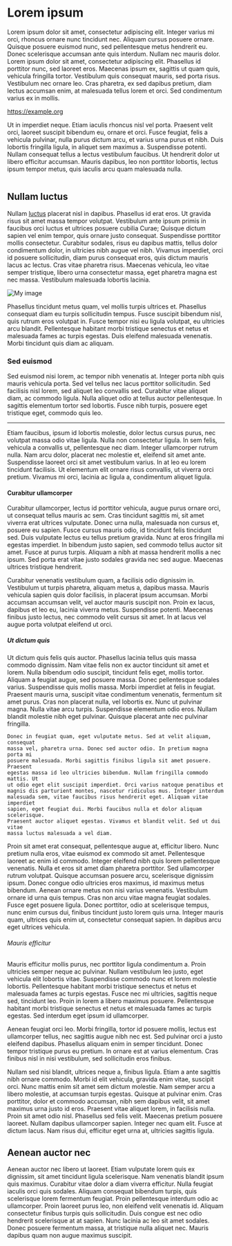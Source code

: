 # Lorem ipsum

Lorem ipsum dolor sit amet, consectetur adipiscing elit. Integer varius mi
orci, rhoncus ornare nunc tincidunt nec. Aliquam cursus posuere ornare.
Quisque posuere euismod nunc, sed pellentesque metus hendrerit eu. Donec
scelerisque accumsan ante quis interdum. Nullam nec mauris dolor. Lorem
ipsum dolor sit amet, consectetur adipiscing elit. Phasellus id porttitor
nunc, sed laoreet eros. Maecenas ipsum ex, sagittis ut quam quis, vehicula
fringilla tortor. Vestibulum quis consequat mauris, sed porta risus.
Vestibulum nec ornare leo. Cras pharetra, ex sed dapibus pretium, diam
lectus accumsan enim, at malesuada tellus lorem et orci. Sed condimentum
varius ex in mollis.

<https://example.org>

Ut in imperdiet neque. Etiam iaculis rhoncus nisl vel porta. Praesent velit
orci, laoreet suscipit bibendum eu, ornare et orci. Fusce feugiat, felis a
vehicula pulvinar, nulla purus dictum arcu, et varius urna purus et nibh.
Duis lobortis fringilla ligula, in aliquet sem maximus a. Suspendisse
potenti. Nullam consequat tellus a lectus vestibulum faucibus. Ut hendrerit
dolor ut libero efficitur accumsan. Mauris dapibus, leo non porttitor
lobortis, lectus ipsum tempor metus, quis iaculis arcu quam malesuada nulla.

```toc
```

## Nullam luctus

Nullam [luctus](http://example.org/luctus) placerat nisl in dapibus.
Phasellus id erat eros. Ut gravida risus sit amet massa tempor volutpat.
Vestibulum ante ipsum primis in faucibus orci luctus et ultrices posuere
cubilia Curae; Quisque dictum sapien vel enim tempor, quis ornare justo
consequat. Suspendisse porttitor mollis consectetur. Curabitur sodales,
risus eu dapibus mattis, tellus dolor condimentum dolor, in ultricies nibh
augue vel nibh. Vivamus imperdiet, orci id posuere sollicitudin, diam purus
consequat eros, quis dictum mauris lacus ac lectus. Cras vitae pharetra
risus. Maecenas vehicula, leo vitae semper tristique, libero urna
consectetur massa, eget pharetra magna est nec massa. Vestibulum malesuada
lobortis lacinia.

![My image](https://example.org/image.png)

Phasellus tincidunt metus quam, vel mollis turpis ultrices et. Phasellus
consequat diam eu turpis sollicitudin tempus. Fusce suscipit bibendum nisl,
quis rutrum eros volutpat in. Fusce tempor nisi eu ligula volutpat, eu
ultricies arcu blandit. Pellentesque habitant morbi tristique senectus et
netus et malesuada fames ac turpis egestas. Duis eleifend malesuada
venenatis. Morbi tincidunt quis diam ac aliquam.

### Sed euismod

Sed euismod nisi lorem, ac tempor nibh venenatis at. Integer porta nibh quis
mauris vehicula porta. Sed vel tellus nec lacus porttitor sollicitudin. Sed
facilisis nisl lorem, sed aliquet leo convallis sed. Curabitur vitae aliquet
diam, ac commodo ligula. Nulla aliquet odio at tellus auctor pellentesque.
In sagittis elementum tortor sed lobortis. Fusce nibh turpis, posuere eget
tristique eget, commodo quis leo.

***

Etiam faucibus, ipsum id lobortis molestie, dolor lectus cursus purus, nec
volutpat massa odio vitae ligula. Nulla non consectetur ligula. In sem
felis, vehicula a convallis ut, pellentesque nec diam. Integer ullamcorper
rutrum nulla. Nam arcu dolor, placerat nec molestie et, eleifend sit amet
ante. Suspendisse laoreet orci sit amet vestibulum varius. In at leo eu
lorem tincidunt facilisis. Ut elementum elit ornare risus convallis, ut
viverra orci pretium. Vivamus mi orci, lacinia ac ligula a, condimentum
aliquet ligula.

#### Curabitur ullamcorper

Curabitur ullamcorper, lectus id porttitor vehicula, augue purus ornare
orci, ut consequat tellus mauris ac sem. Cras tincidunt sagittis mi, sit
amet viverra erat ultrices vulputate. Donec urna nulla, malesuada non cursus
et, posuere eu sapien. Fusce cursus mauris odio, id tincidunt felis
tincidunt sed. Duis vulputate lectus eu tellus pretium gravida. Nunc at eros
fringilla mi egestas imperdiet. In bibendum justo sapien, sed commodo tellus
auctor sit amet. Fusce at purus turpis. Aliquam a nibh at massa hendrerit
mollis a nec ipsum. Sed porta erat vitae justo sodales gravida nec sed
augue. Maecenas ultrices tristique hendrerit.

Curabitur venenatis vestibulum quam, a facilisis odio dignissim in.
Vestibulum ut turpis pharetra, aliquam metus a, dapibus massa. Mauris
vehicula sapien quis dolor facilisis, in placerat ipsum accumsan. Morbi
accumsan accumsan velit, vel auctor mauris suscipit non. Proin ex lacus,
dapibus et leo eu, lacinia viverra metus. Suspendisse potenti. Maecenas
finibus justo lectus, nec commodo velit cursus sit amet. In at lacus vel
augue porta volutpat eleifend ut orci.

##### Ut dictum quis

Ut dictum quis felis quis auctor. Phasellus lacinia tellus quis massa
commodo dignissim. Nam vitae felis non ex auctor tincidunt sit amet et
lorem. Nulla bibendum odio suscipit, tincidunt felis eget, mollis tortor.
Aliquam a feugiat augue, sed posuere massa. Donec pellentesque sodales
varius. Suspendisse quis mollis massa. Morbi imperdiet at felis in feugiat.
Praesent mauris urna, suscipit vitae condimentum venenatis, fermentum sit
amet purus. Cras non placerat nulla, vel lobortis ex. Nunc ut pulvinar
magna. Nulla vitae arcu turpis. Suspendisse elementum odio eros. Nullam
blandit molestie nibh eget pulvinar. Quisque placerat ante nec pulvinar
fringilla.

```
Donec in feugiat quam, eget vulputate metus. Sed at velit aliquam, consequat
massa vel, pharetra urna. Donec sed auctor odio. In pretium magna porta mi
posuere malesuada. Morbi sagittis finibus ligula sit amet posuere. Praesent
egestas massa id leo ultricies bibendum. Nullam fringilla commodo mattis. Ut
ut odio eget elit suscipit imperdiet. Orci varius natoque penatibus et
magnis dis parturient montes, nascetur ridiculus mus. Integer interdum
malesuada sem, vitae faucibus risus hendrerit eget. Aliquam vitae imperdiet
sapien, eget feugiat dui. Morbi faucibus nulla et dolor aliquam scelerisque.
Praesent auctor aliquet egestas. Vivamus et blandit velit. Sed ut dui vitae
massa luctus malesuada a vel diam.
```

Proin sit amet erat consequat, pellentesque augue at, efficitur libero. Nunc
pretium nulla eros, vitae euismod ex commodo sit amet. Pellentesque laoreet
ac enim id commodo. Integer eleifend nibh quis lorem pellentesque venenatis.
Nulla et eros sit amet diam pharetra porttitor. Sed ullamcorper rutrum
volutpat. Quisque accumsan posuere arcu, scelerisque dignissim ipsum. Donec
congue odio ultricies eros maximus, id maximus metus bibendum. Aenean ornare
metus non nisi varius venenatis. Vestibulum ornare id urna quis tempus. Cras
non arcu vitae magna feugiat sodales. Fusce eget posuere ligula. Donec
porttitor, odio at scelerisque tempus, nunc enim cursus dui, finibus
tincidunt justo lorem quis urna. Integer mauris quam, ultrices quis enim ut,
consectetur consequat sapien. In dapibus arcu eget ultrices vehicula.

###### Mauris efficitur

Mauris efficitur mollis purus, nec porttitor ligula condimentum a. Proin
ultricies semper neque ac pulvinar. Nullam vestibulum leo justo, eget
vehicula elit lobortis vitae. Suspendisse commodo nunc et lorem molestie
lobortis. Pellentesque habitant morbi tristique senectus et netus et
malesuada fames ac turpis egestas. Fusce nec mi ultricies, sagittis neque
sed, tincidunt leo. Proin in lorem a libero maximus posuere. Pellentesque
habitant morbi tristique senectus et netus et malesuada fames ac turpis
egestas. Sed interdum eget ipsum id ullamcorper.

Aenean feugiat orci leo. Morbi fringilla, tortor id posuere mollis, lectus
est ullamcorper tellus, nec sagittis augue nibh nec est. Sed pulvinar orci a
justo eleifend dapibus. Phasellus aliquam enim in semper tincidunt. Donec
tempor tristique purus eu pretium. In ornare est at varius elementum. Cras
finibus nisl in nisi vestibulum, sed sollicitudin eros finibus.

Nullam sed nisi blandit, ultrices neque a, finibus ligula. Etiam a ante
sagittis nibh ornare commodo. Morbi id elit vehicula, gravida enim vitae,
suscipit orci. Nunc mattis enim sit amet sem dictum molestie. Nam semper
arcu a libero molestie, at accumsan turpis egestas. Quisque at pulvinar
enim. Cras porttitor, dolor et commodo accumsan, nibh sem dapibus velit, sit
amet maximus urna justo id eros. Praesent vitae aliquet lorem, in facilisis
nulla. Proin sit amet odio nisl. Phasellus sed felis velit. Maecenas pretium
posuere laoreet. Nullam dapibus ullamcorper sapien. Integer nec quam elit.
Fusce at dictum lacus. Nam risus dui, efficitur eget urna at, ultricies
sagittis ligula.

## Aenean auctor nec

Aenean auctor nec libero ut laoreet. Etiam vulputate lorem quis ex
dignissim, sit amet tincidunt ligula scelerisque. Nam venenatis blandit
ipsum quis maximus. Curabitur vitae dolor a diam viverra efficitur. Nulla
feugiat iaculis orci quis sodales. Aliquam consequat bibendum turpis, quis
scelerisque lorem fermentum feugiat. Proin pellentesque interdum odio ac
ullamcorper. Proin laoreet purus leo, non eleifend velit venenatis id.
Aliquam consectetur finibus turpis quis sollicitudin. Duis congue est nec
odio hendrerit scelerisque at at sapien. Nunc lacinia ac leo sit amet
sodales. Donec posuere fermentum massa, at tristique nulla aliquet nec.
Mauris dapibus quam non augue maximus suscipit.
